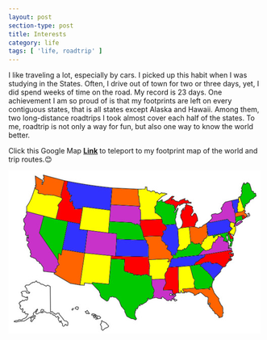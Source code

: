 ```yaml
---
layout: post
section-type: post
title: Interests
category: life
tags: [ 'life, roadtrip' ]
---
```

I like traveling a lot, especially by cars. I picked up this habit when I was studying in the States. Often, I drive out of town for two or three days, yet, I did spend weeks of time on the road. My record is 23 days. One achievement I am so proud of is that my footprints are left on every contiguous states, that is all states except Alaska and Hawaii. Among them, two long-distance roadtrips I took almost cover each half of the states.
To me, roadtrip is not only a way for fun, but also one way to know the world better.     


Click this Google Map <strong> [Link](https://www.google.com/maps/d/edit?usp=sharing&mid=1y-J6Iklkuw_-7c0IFqkmLg5gsWyVQr6e/)
</strong>
to teleport to my footprint map of the world and trip routes.😊


![RoadTrip](/img/profile/roadtrip/allUSA.jpg)  


<!--
![RoadTrip](/img/profile/roadtrip/roadtrip1.png)  


![RoadTrip](/img/profile/roadtrip/roadtrip2.png)
-->


<!--
![Alt text](/img/profile/roadtrip/roadtrip1.png, "title")
<img width="50%"  src="/img/profile/roadtrip/roadtrip1.png">  


<img width="50%"  src="/img/profile/roadtrip/roadtrip2.png">   
-->
